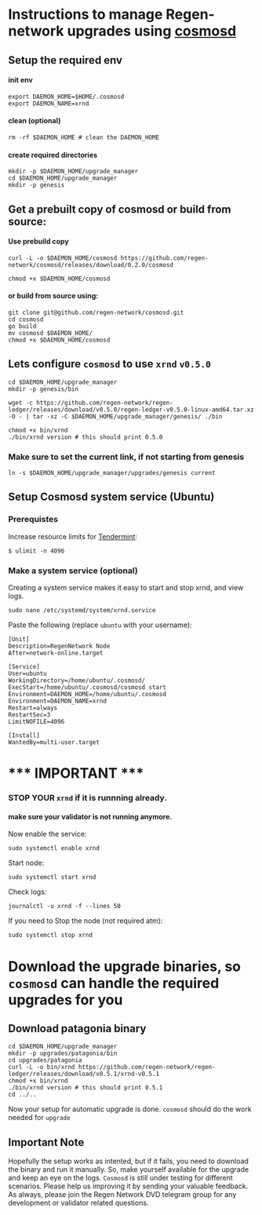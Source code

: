 # Instructions to manage Regen-network upgrades using [cosmosd](https://github.com/regen-network/cosmosd)


## Setup the required env

#### init env
```
export DAEMON_HOME=$HOME/.cosmosd
export DAEMON_NAME=xrnd
```

#### clean (optional)
```rm -rf $DAEMON_HOME # clean the DAEMON_HOME```

#### create required directories
```
mkdir -p $DAEMON_HOME/upgrade_manager
cd $DAEMON_HOME/upgrade_manager
mkdir -p genesis
```

## Get a prebuilt copy of cosmosd or build from source:

#### Use prebuild copy

```
curl -L -o $DAEMON_HOME/cosmosd https://github.com/regen-network/cosmosd/releases/download/0.2.0/cosmosd

chmod +x $DAEMON_HOME/cosmosd
```

#### or build from source using:

```
git clone git@github.com/regen-network/cosmosd.git 
cd cosmosd
go build
mv cosmosd $DAEMON_HOME/
chmod +x $DAEMON_HOME/cosmosd
```

## Lets configure `cosmosd` to use `xrnd` `v0.5.0`

```
cd $DAEMON_HOME/upgrade_manager
mkdir -p genesis/bin

wget -c https://github.com/regen-network/regen-ledger/releases/download/v0.5.0/regen-ledger-v0.5.0-linux-amd64.tar.xz -O - | tar -xz -C $DAEMON_HOME/upgrade_manager/genesis/ ./bin

chmod +x bin/xrnd
./bin/xrnd version # this should print 0.5.0
```


### Make sure to set the current link, if not starting from genesis

`ln -s $DAEMON_HOME/upgrade_manager/upgrades/genesis current`

## Setup Cosmosd system service (Ubuntu)

### Prerequistes

Increase resource limits for [Tendermint](https://tendermint.com):
```
$ ulimit -n 4096
```

### Make a system service (optional)

Creating a system service makes it easy to start and stop xrnd, and view logs.

```
sudo nano /etc/systemd/system/xrnd.service
```

Paste the following (replace `ubuntu` with your username):

```
[Unit]
Description=RegenNetwork Node
After=network-online.target

[Service]
User=ubuntu 
WorkingDirectory=/home/ubuntu/.cosmosd/
ExecStart=/home/ubuntu/.cosmosd/cosmosd start
Environment=DAEMON_HOME=/home/ubuntu/.cosmosd
Environment=DAEMON_NAME=xrnd
Restart=always
RestartSec=3
LimitNOFILE=4096

[Install]
WantedBy=multi-user.target
```

# *** IMPORTANT ***
### STOP YOUR `xrnd` if it is runnning already.
#### make sure your validator is not running anymore.


Now enable the service:
```
sudo systemctl enable xrnd
```

Start node:
```
sudo systemctl start xrnd
```

Check logs:
```
journalctl -u xrnd -f --lines 50
```

If you need to Stop the node (not required atm):
```
sudo systemctl stop xrnd
```

# Download the upgrade binaries, so `cosmosd` can handle the required upgrades for you


## Download patagonia binary

```
cd $DAEMON_HOME/upgrade_manager
mkdir -p upgrades/patagonia/bin
cd upgrades/patagonia
curl -L -o bin/xrnd https://github.com/regen-network/regen-ledger/releases/download/v0.5.1/xrnd-v0.5.1
chmod +x bin/xrnd
./bin/xrnd version # this should print 0.5.1
cd ../..
```

Now your setup for automatic upgrade is done. `cosmosd` should do the work needed for `upgrade`

## Important Note

Hopefully the setup works as intented, but if it fails, you need to download the binary and run it manually. So, make yourself available for the upgrade and keep an eye on the logs. `Cosmosd` is still under testing for different scenarios. Please help us improving it by sending your valuable feedback. As always, please join the Regen Network DVD telegram group for any development or validator related questions.
